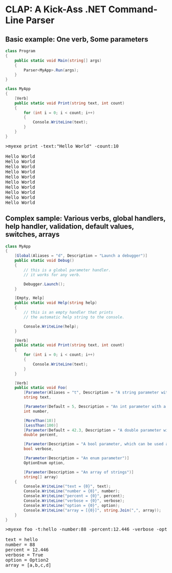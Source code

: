 CLAP: A Kick-Ass .NET Command-Line Parser
=========================================
Basic example: One verb, Some parameters
----------------------------------------
```c#
class Program
{
    public static void Main(string[] args)
    {
        Parser<MyApp>.Run(args);
    }
}

class MyApp
{
    [Verb]
    public static void Print(string text, int count)
    {
        for (int i = 0; i < count; i++)
        {
            Console.WriteLine(text);
        }
    }
}
```

<pre>
>myexe print -text:"Hello World" -count:10

Hello World
Hello World
Hello World
Hello World
Hello World
Hello World
Hello World
Hello World
Hello World
Hello World
</pre>

Complex sample: Various verbs, global handlers, help handler, validation, default values, switches, arrays
----------------------------------------------------------------------------------------------------------
```c#
class MyApp
{
    [Global(Aliases = "d", Description = "Launch a debugger")]
    public static void Debug()
    {
        // this is a global parameter handler.
        // it works for any verb.

        Debugger.Launch();
    }

    [Empty, Help]
    public static void Help(string help)
    {
        // this is an empty handler that prints
        // the automatic help string to the console.

        Console.WriteLine(help);
    }

    [Verb]
    public static void Print(string text, int count)
    {
        for (int i = 0; i < count; i++)
        {
            Console.WriteLine(text);
        }
    }

    [Verb]
    public static void Foo(
        [Parameter(Aliases = "t", Description = "A string parameter with an additional alias")]
        string text,

        [Parameter(Default = 5, Description = "An int parameter with a default")]
        int number,

        [MoreThan(10)]
        [LessThan(100)]
        [Parameter(Default = 42.3, Description = "A double parameter with validation and a default value")]
        double percent,

        [Parameter(Description = "A bool parameter, which can be used as a switch")]
        bool verbose,

        [Parameter(Description = "An enum parameter")]
        OptionEnum option,

        [Parameter(Description = "An array of strings")]
        string[] array)
    {
        Console.WriteLine("text = {0}", text);
        Console.WriteLine("number = {0}", number);
        Console.WriteLine("percent = {0}", percent);
        Console.WriteLine("verbose = {0}", verbose);
        Console.WriteLine("option = {0}", option);
        Console.WriteLine("array = [{0}]", string.Join(",", array));
    }
}
```

<pre>
>myexe foo -t:hello -number:88 -percent:12.446 -verbose -option:Option2 -array:a,b,c,d

text = hello
number = 88
percent = 12.446
verbose = True
option = Option2
array = [a,b,c,d]
</pre>
